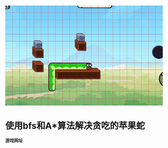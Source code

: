 ![](https://github.com/Septemberlemon/greedy_snake/blob/master/output_with_grid.jpg)
# 使用bfs和A*算法解决贪吃的苹果蛇
**游戏网址[](https://simple.game/play/greedy-snake/)**
